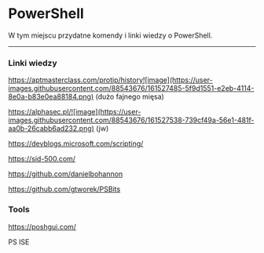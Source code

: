 # PowerShell
W tym miejscu przydatne komendy i linki wiedzy o PowerShell.


-----

### Linki wiedzy

https://aptmasterclass.com/protip/history![image](https://user-images.githubusercontent.com/88543676/161527485-5f9d1551-e2eb-4114-8e0a-b83e0ea88184.png) (dużo fajnego mięsa)

https://alphasec.pl/![image](https://user-images.githubusercontent.com/88543676/161527538-739cf49a-56e1-481f-aa0b-26cabb6ad232.png) (jw)

https://devblogs.microsoft.com/scripting/

https://sid-500.com/

https://github.com/danielbohannon

https://github.com/gtworek/PSBits

### Tools

https://poshgui.com/

PS ISE


